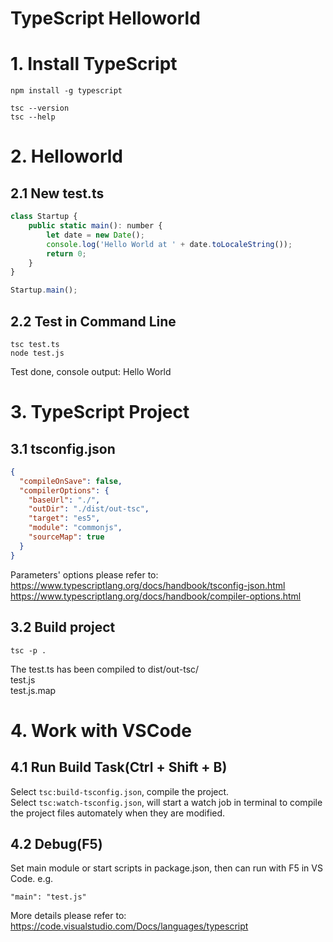 TypeScript Helloworld
======
# 1. Install TypeScript
```
npm install -g typescript

tsc --version
tsc --help
```

# 2. Helloworld

## 2.1 New test.ts

```js
class Startup {
    public static main(): number {
        let date = new Date();
        console.log('Hello World at ' + date.toLocaleString());
        return 0;
    }
}

Startup.main();
```

## 2.2 Test in Command Line
```
tsc test.ts
node test.js
```
Test done, console output: Hello World

# 3. TypeScript Project
## 3.1 tsconfig.json
```json
{
  "compileOnSave": false,
  "compilerOptions": {
    "baseUrl": "./",
    "outDir": "./dist/out-tsc",
    "target": "es5",
    "module": "commonjs",
    "sourceMap": true
  }
}
```
Parameters' options please refer to:   
https://www.typescriptlang.org/docs/handbook/tsconfig-json.html    
https://www.typescriptlang.org/docs/handbook/compiler-options.html

## 3.2 Build project
```
tsc -p .
```
The test.ts has been compiled to dist/out-tsc/     
test.js   
test.js.map   

# 4. Work with VSCode
## 4.1 Run Build Task(Ctrl + Shift + B)   
Select `tsc:build-tsconfig.json`, compile the project.   
Select `tsc:watch-tsconfig.json`, will start a watch job in terminal to compile the project files automately when they are modified.   

## 4.2 Debug(F5)
Set main module or start scripts in package.json, then can run with F5 in VS Code.
e.g.   
```
"main": "test.js"
```

More details please refer to:   
https://code.visualstudio.com/Docs/languages/typescript

